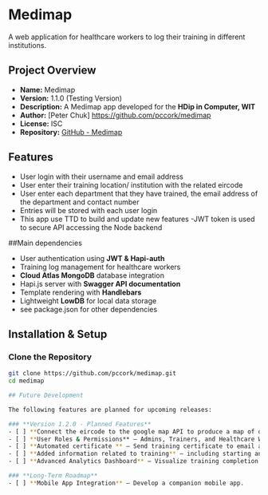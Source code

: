 # Medimap

A web application for healthcare workers to log their training in different institutions.

## Project Overview
- **Name:** Medimap  
- **Version:** 1.1.0 (Testing Version)  
- **Description:** A Medimap app developed for the **HDip in Computer, WIT**  
- **Author:** [Peter Chuk] https://github.com/pccork/medimap  
- **License:** ISC  
- **Repository:** [GitHub - Medimap](https://github.com/pccork/medimap)  

## Features
- User login with their username and email address 
- User enter their training location/ institution with the related eircode
- User enter each department that they have trained, the email address of the department and contact number
- Entries will  be stored with each user login
- This app use TTD to build and update new features
-JWT token is used to secure API accessing the Node backend


##Main dependencies
- User authentication using **JWT & Hapi-auth**
- Training log management for healthcare workers
- **Cloud Atlas MongoDB** database integration
- Hapi.js server with **Swagger API documentation**
- Template rendering with **Handlebars**
- Lightweight **LowDB** for local data storage 
- see package.json for other dependencies

## Installation & Setup
### **Clone the Repository**
```sh
git clone https://github.com/pccork/medimap.git
cd medimap

## Future Development

The following features are planned for upcoming releases:

### **Version 1.2.0 - Planned Features**
- [ ] **Connect the eircode to the google map API to produce a map of direction for trainee
- [ ] **User Roles & Permissions** – Admins, Trainers, and Healthcare Workers will have different access levels.
- [ ] **Automated certificate ** – Send training certificate to email account.
- [ ] **Added information related to training** – including starting and finished date and content summary of training 
- [ ] **Advanced Analytics Dashboard** – Visualize training completion statistics.

### **Long-Term Roadmap**
- [ ] **Mobile App Integration** – Develop a companion mobile app.
